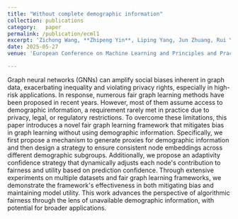 ```yaml
---
title: "Without complete demographic information"
collection: publications
category:   paper
permalink: /publication/ecml1
excerpt: 'Zichong Wang, **Zhipeng Yin**, Liping Yang, Jun Zhuang, Rui Yu, Qingzhao Kong and Wenbin Zhang'
date: 2025-05-27
venue: 'European Conference on Machine Learning and Principles and Practice of Knowledge Discovery in Databases (ECML-PKDD)'

---
```


Graph neural networks (GNNs) can amplify social biases inherent in graph data, exacerbating inequality and violating privacy rights, especially in high-risk applications. In response, numerous fair graph learning methods have been proposed in recent years. However, most of them assume access to demographic information, a requirement rarely met in practice due to privacy, legal, or regulatory restrictions. To overcome these limitations, this paper introduces a novel fair graph learning framework that mitigates bias in graph learning without using demographic information. Specifically, we first propose a mechanism to generate proxies for demographic information and then design a strategy to ensure consistent node embeddings across different demographic subgroups. Additionally, we propose an adaptivity confidence strategy that dynamically adjusts each node's contribution to fairness and utility based on prediction confidence. Through extensive experiments on multiple datasets and fair graph learning frameworks, we demonstrate the framework's effectiveness in both mitigating bias and maintaining model utility. This work advances the perspective of algorithmic fairness through the lens of unavailable demographic information, with potential for broader applications. 